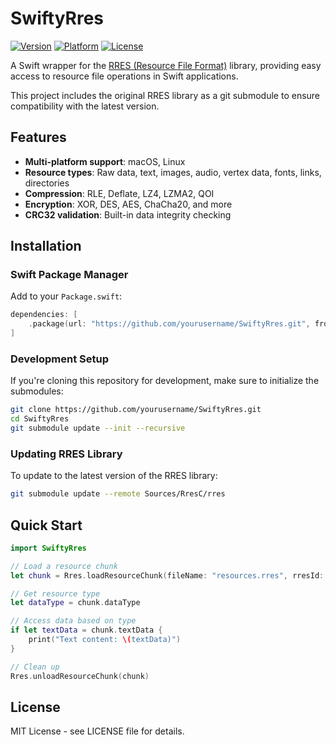 # SwiftyRres

[![Version](https://img.shields.io/badge/version-v1.0-blue.svg)](https://github.com/yourusername/SwiftyRres)
[![Platform](https://img.shields.io/badge/platform-macOS%20%7C%20Linux-lightgrey.svg)](https://github.com/yourusername/SwiftyRres)
[![License](https://img.shields.io/badge/license-MIT-green.svg)](LICENSE)

A Swift wrapper for the [RRES (Resource File Format)](https://github.com/raysan5/rres) library, providing easy access to resource file operations in Swift applications.

This project includes the original RRES library as a git submodule to ensure compatibility with the latest version.

## Features

- **Multi-platform support**: macOS, Linux
- **Resource types**: Raw data, text, images, audio, vertex data, fonts, links, directories
- **Compression**: RLE, Deflate, LZ4, LZMA2, QOI
- **Encryption**: XOR, DES, AES, ChaCha20, and more
- **CRC32 validation**: Built-in data integrity checking

## Installation

### Swift Package Manager

Add to your `Package.swift`:

```swift
dependencies: [
    .package(url: "https://github.com/yourusername/SwiftyRres.git", from: "1.0.0")
]
```

### Development Setup

If you're cloning this repository for development, make sure to initialize the submodules:

```bash
git clone https://github.com/yourusername/SwiftyRres.git
cd SwiftyRres
git submodule update --init --recursive
```

### Updating RRES Library

To update to the latest version of the RRES library:

```bash
git submodule update --remote Sources/RresC/rres
```

## Quick Start

```swift
import SwiftyRres

// Load a resource chunk
let chunk = Rres.loadResourceChunk(fileName: "resources.rres", rresId: 1)

// Get resource type
let dataType = chunk.dataType

// Access data based on type
if let textData = chunk.textData {
    print("Text content: \(textData)")
}

// Clean up
Rres.unloadResourceChunk(chunk)
```

## License

MIT License - see LICENSE file for details. 